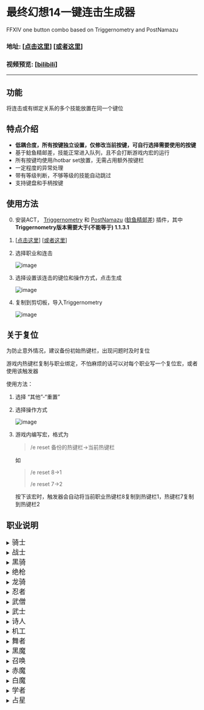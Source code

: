 # 最终幻想14一键连击生成器
FFXIV one button combo based on Triggernometry and PostNamazu
### 地址: [[点击这里](https://ffxiv-one-button-combo.vercel.app/)] [[或者这里](https://yuee98.github.io/FFXIVOneButtonCombo/)]

### 视频预览: [[bilibili](https://www.bilibili.com/video/BV1av411L7xG)]
****


## 功能
将连击或有绑定关系的多个技能放置在同一个键位



## 特点介绍
- **低耦合度，所有按键独立设置，仅修改当前按键，可自行选择需要使用的按键**
- 基于鲶鱼精邮差，技能正常进入队列，且不会打断游戏内宏的运行
- 所有按键均使用/hotbar set放置，无需占用额外按键栏
- 一定程度的异常处理
- 带有等级判断，不够等级的技能自动跳过
- 支持键盘和手柄按键



## 使用方法
0. 安装ACT，
[Triggernometry](https://github.com/paissaheavyindustries/Triggernometry)
和
[PostNamazu](https://github.com/Natsukage/PostNamazu/) ([鲶鱼精邮差](https://nga.178.com/read.php?tid=19724323))
插件，其中**Triggernometry版本需要大于(不能等于) 1.1.3.1**

1. [[点击这里](https://ffxiv-one-button-combo.vercel.app/)] [[或者这里](https://yuee98.github.io/FFXIVOneButtonCombo/)]

2. 选择职业和连击

    ![image](https://cdn.jsdelivr.net/gh/Yuee98/FFXIVOneButtonCombo@master/image/选择.png)

3. 选择设置该连击的键位和操作方式，点击生成

    ![image](https://cdn.jsdelivr.net/gh/Yuee98/FFXIVOneButtonCombo@master/image/设置.png)

4. 复制到剪切板，导入Triggernometry

    ![image](https://cdn.jsdelivr.net/gh/Yuee98/FFXIVOneButtonCombo@master/image/导入.png)



## 关于复位
为防止意外情况，建议备份初始热键栏，出现问题时及时复位

游戏内热键栏复制与职业绑定，不怕麻烦的话可以对每个职业写一个复位宏，或者使用该触发器

使用方法：
1. 选择 “其他”-“重置”
2. 选择操作方式

    ![image](https://cdn.jsdelivr.net/gh/Yuee98/FFXIVOneButtonCombo@master/image/重置.png)
3. 游戏内编写宏，格式为
    > /e reset 备份的热键栏->当前热键栏
    
    如 
    > /e reset 8->1
    >
    > /e reset 7->2

    按下该宏时，触发器会自动将当前职业热键栏8复制到热键栏1，热键栏7复制到热键栏2


## 职业说明

<details><summary><font size=4>骑士</font></summary>
<ul>
<li>王权连、沥血连和AOE连<ul>
<li>连击合并，中断15s自动复位</li>
<li>带有等级判断</li>
</ul>
</li>
<li>王权赎罪连<ul>
<li>将王权连和赎罪合并至一个键位</li>
<li>支持拆赎罪</li>
</ul>
</li>
<li>安魂-悔罪<ul>
<li>安魂期间安魂自动替换为悔罪</li>
</ul>
</li>
<li><p>预览</p>
<p><img src="https://cdn.jsdelivr.net/gh/Yuee98/FFXIVOneButtonCombo@master/image/骑士.gif" alt="image"></p>
</li>
</ul>
</details>

<details><summary><font size=4>战士</font></summary>
<ul>
<li>绿斩连、红斩连和AOE连<ul>
<li>连击合并，中断15s自动复位</li>
<li>带有等级判断</li>
</ul>
</li>
<li>解放-锯爆<ul>
<li>解放期间解放自动替换为裂石飞环</li>
</ul>
</li>
<li><p>预览</p>
<p><img src="https://cdn.jsdelivr.net/gh/Yuee98/FFXIVOneButtonCombo@master/image/战士.gif" alt="image"></p>
</li>
</ul>
</details>

<details><summary><font size=4>黑骑</font></summary>
<ul>
<li>基础连击和AOE连<ul>
<li>连击合并，中断15s自动复位</li>
<li>带有等级判断</li>
</ul>
</li>
<li>血乱-拜年<ul>
<li>血乱期间血乱<del>解放</del>自动替换为拜年剑法</li>
</ul>
</li>
<li>精雕-海胆<ul>
<li>打完精雕10s内替换为海胆</li>
<li><del>为了手柄一页放下常用技能强行凑的</del></li>
</ul>
</li>
<li><p>预览</p>
<p><img src="https://cdn.jsdelivr.net/gh/Yuee98/FFXIVOneButtonCombo@master/image/黑骑.gif" alt="image"></p>
</li>
</ul>
</details>

<details><summary><font size=4>绝枪</font></summary>
<ul>
<li>基础连击、子弹连与AOE连<ul>
<li>连击合并，中断15s自动复位</li>
<li>带有等级判断</li>
</ul>
</li>
<li>AOE+子弹<ul>
<li>把AOE二连和命运之环合并</li>
<li><del>一般用不到</del></li>
</ul>
</li>
<li>无情-音速破<ul>
<li>无情期间无情自动替换为音速破</li>
</ul>
</li>
<li><p>预览</p>
<p><img src="https://cdn.jsdelivr.net/gh/Yuee98/FFXIVOneButtonCombo@master/image/枪刃.gif" alt="image"></p>
</li>
</ul>
</details>
 
<details><summary><font size=4>龙骑</font></summary>
<ul>
<li>直刺连、樱花连<ul>
<li>连击合并，包括四连（123+龙4/龙5）</li>
<li>带有等级判断</li>
<li>断龙血时也可以正常连击</li>
</ul>
</li>
<li>AOE连击<ul>
<li>连击合并，中断15s自动复位</li>
<li>带有等级判断</li>
</ul>
</li>
<li>高跳-幻想冲<ul>
<li>高跳后替换为幻象冲</li>
</ul>
</li>
<li><p>预览</p>
<p><img src="https://cdn.jsdelivr.net/gh/Yuee98/FFXIVOneButtonCombo@master/image/龙骑.gif" alt="image"></p>
</li>
</ul>
</details>

<details><summary><font size=4>忍者</font></summary>
<ul>
<li>普通连、风遁连和AOE连<ul>
<li>连击合并，中断15s自动复位</li>
<li>带有等级判断</li>
</ul>
</li>
<li>三段-断绝<ul>
<li>三段后替换为断绝</li>
</ul>
</li>
<li>影牙-背刺、天地人-命水<ul>
<li>水遁期间替换天地人为命水、影牙为背刺</li>
</ul>
</li>
<li>天、地、人之印<ul>
<li>打完对应引后替换为忍术</li>
<li>但是结印cd太短，连打会导致替换前就进队列，仍然会搓出来兔子</li>
</ul>
</li>
<li><p>预览</p>
<p><img src="https://cdn.jsdelivr.net/gh/Yuee98/FFXIVOneButtonCombo@master/image/忍者0.gif" alt="image">  <img src="https://cdn.jsdelivr.net/gh/Yuee98/FFXIVOneButtonCombo@master/image/忍者1.gif" alt="image"></p>
</li>
</ul>
</details>

<details><summary><font size=4>武僧</font></summary>
<ul>
<li>背身位、侧身位与AOE连击<ul>
<li>连击合并，中断15s自动复位</li>
<li>根据身形切换技能</li>
<li>震脚时切换为爆发技能</li>
</ul>
</li>
<li>一键军体拳<ul>
<li>自动根据DoT和buff时间判断打什么拳</li>
<li>适配震脚爆发</li>
<li>基于标准循环，每次震脚爆发会切换正打/反打军体拳，可自行打正拳/双掌打调整</li>
<li>循环参考<a href="https://img.nga.178.com/attachments/mon_202101/31/-7s28Q8fo8-humqZeT3cSlb-sg.jpg">这里</a></li>
</ul>
</li>
<li><p>预览</p>
<p><img src="https://cdn.jsdelivr.net/gh/Yuee98/FFXIVOneButtonCombo@master/image/武僧0.gif" alt="image">  <img src="https://cdn.jsdelivr.net/gh/Yuee98/FFXIVOneButtonCombo@master/image/武僧1.gif" alt="image"></p>
</li>
</ul>
</details>

<details><summary><font size=4>武士</font></summary>
<ul>
<li>雪、月、花三连与AOE连击<ul>
<li>连击合并，中断15s自动复位</li>
<li>带有等级判断</li>
<li>明镜时替换为雪、月、花</li>
<li>月连、花连带有防蠢机制，打重复闪时给你叶隐救急</li>
</ul>
</li>
<li>心眼-慈眼、震天-星眼<ul>
<li>触发心眼后替换心眼为慈眼、震天为星眼</li>
</ul>
</li>
<li>默想-照破<ul>
<li>三层默想时替换默想为照破</li>
</ul>
</li>
<li><p>预览</p>
<p><img src="https://cdn.jsdelivr.net/gh/Yuee98/FFXIVOneButtonCombo@master/image/武士.gif" alt="image"></p>
</li>
</ul>
</details>

<details><summary><font size=4>诗人</font></summary>
<ul>
<li>强力-辉煌<ul>
<li>触发辉煌时自动替换</li>
</ul>
</li>
<li>歌曲循环<ul>
<li>简单的三首歌循环</li>
<li>放浪曲时替换为完美音调</li>
<li>放浪曲后替换为贤者谣</li>
<li>贤者谣时/后替换为军神歌</li>
<li>军神歌时/后、默认状态下替换为防浪曲</li>
<li>基于职业量谱判断</li>
</ul>
</li>
<li><p>预览</p>
<p><img src="https://cdn.jsdelivr.net/gh/Yuee98/FFXIVOneButtonCombo@master/image/诗人.gif" alt="image"></p>
</li>
</ul>
</details>

<details><summary><font size=4>机工</font></summary>
<ul>
<li>普通连击<ul>
<li>连击合并，中断15s自动复位</li>
<li>支持低级连击和热弹连击</li>
<li>带有等级判断</li>
</ul>
</li>
<li>超荷-热冲击、散射-自动弩<ul>
<li>过热状态下替换超荷为热冲击、散射为自动弩</li>
</ul>
</li>
<li>炮塔-自爆<ul>
<li>放下炮塔/机器人后，按键变为提前自爆</li>
</ul>
</li>
<li>钻-锚<ul>
<li>把钻头和空气锚当做二连击合并</li>
<li><del>凑数用的，不推荐</del></li>
</ul>
</li>
<li><p>预览</p>
<p><img src="https://cdn.jsdelivr.net/gh/Yuee98/FFXIVOneButtonCombo@master/image/机工.gif" alt="image"></p>
</li>
</ul>
</details>

<details><summary><font size=4>舞者</font></summary>
<ul>
<li>逆-瀑泻、坠-喷泉、升-风车、落-血雨、扇舞序-急、扇舞破-急<ul>
<li>连击不合并</li>
<li>触发时自动替换 (SR-&gt;S1, S3-&gt;S2, AR-&gt;A1, A3-&gt;A2, F3-&gt;F1, F3-&gt;F2)</li>
</ul>
</li>
<li>标准舞步、技巧舞步<ul>
<li>一键跳舞</li>
<li>判断基于职业量谱</li>
<li>中断跳舞自动复位</li>
</ul>
</li>
<li><p>预览</p>
<p><img src="https://cdn.jsdelivr.net/gh/Yuee98/FFXIVOneButtonCombo@master/image/舞者.gif" alt="image"></p>
</li>
</ul>
</details>

<details><summary><font size=4>黑魔</font></summary>
<ul>
<li>火3-冰3、异言-绝望<ul>
<li>火状态下替换为冰3、绝望</li>
<li>冰状态下替换为火3、异言</li>
<li>基于职业量谱判断，兼容各种循环</li>
<li>可自行修改对应技能，添加新的 冰-火 技能对</li>
</ul>
</li>
<li>暴雷-火1<ul>
<li>同上</li>
<li>触发火苗时会自动替换为火3</li>
</ul>
</li>
<li>天语-冰4-火4<ul>
<li>无天语时替换为天语</li>
<li>火状态下替换为火4</li>
<li>冰状态下替换为冰4</li>
<li><del>基本复刻了pvp的天语技能</del></li>
<li>72级以上，读条火4时，mp不足会自动替换为绝望（避免犯蠢不够蓝打绝望）</li>
</ul>
</li>
<li><p>预览</p>
<p><img src="https://cdn.jsdelivr.net/gh/Yuee98/FFXIVOneButtonCombo@master/image/黑魔.gif" alt="image"></p>
</li>
</ul>
</details>

<details><summary><font size=4>召唤</font></summary>
<ul>
<li>一键附体<ul>
<li>互锁的技能全部一个键位（附体-核爆-巴哈-喷-不死鸟-喷）</li>
<li>基于职业量谱判断，兼容各个等级各个循环</li>
</ul>
</li>
<li>鸟1-鸟2<ul>
<li>鸟1鸟2自动替换</li>
<li>鸟状态结束时自动替换为毁2</li>
</ul>
</li>
<li>吸收-溃烂、抽取-核爆<ul>
<li>有以太时替换吸收为溃烂，抽取替换为痛苦核爆</li>
</ul>
</li>
<li>即刻复活<ul>
<li>地球人都懂</li>
</ul>
</li>
<li><p>预览</p>
<p><img src="https://cdn.jsdelivr.net/gh/Yuee98/FFXIVOneButtonCombo@master/image/召唤0.gif" alt="image">  <img src="https://cdn.jsdelivr.net/gh/Yuee98/FFXIVOneButtonCombo@master/image/召唤1.gif" alt="image"></p>
</li>
</ul>
</details>

<details><summary><font size=4>赤魔</font></summary>
<ul>
<li>魔三连<ul>
<li>连击合并，中断15s自动复位</li>
<li>支持低级连击和魔连击</li>
<li>带有等级判断</li>
</ul>
</li>
<li>石-风、火-雷<ul>
<li>根据顺发状态自动选择</li>
<li>魔三连后替换为赤神圣/核爆</li>
</ul>
</li>
<li>风雷AOE-散碎<ul>
<li>根据顺发状态自动选择</li>
</ul>
</li>
<li>即刻复活<ul>
<li>地球人都懂</li>
</ul>
</li>
<li><p>预览</p>
<p><img src="https://cdn.jsdelivr.net/gh/Yuee98/FFXIVOneButtonCombo@master/image/赤魔.gif" alt="image"></p>
</li>
</ul>
</details>

<details><summary><font size=4>白魔</font></summary>
<ul>
<li>即刻复活<ul>
<li>地球人都懂</li>
</ul>
</li>
<li><p>预览</p>
<p><img src="https://cdn.jsdelivr.net/gh/Yuee98/FFXIVOneButtonCombo@master/image/白魔.gif" alt="image"></p>
</li>
</ul>
</details>

<details><summary><font size=4>学者</font></summary>
<ul>
<li>以太-吸收<ul>
<li>以太期间替换以太为吸收</li>
</ul>
</li>
<li>祥光-慰藉<ul>
<li>大天使期间替换异想的祥光为慰藉</li>
</ul>
</li>
<li>即刻复活<ul>
<li>地球人都懂</li>
</ul>
</li>
<li><p>预览</p>
<p><img src="https://cdn.jsdelivr.net/gh/Yuee98/FFXIVOneButtonCombo@master/image/学者.gif" alt="image"></p>
</li>
</ul>
</details>

<details><summary><font size=4>占星</font></summary>
<ul>
<li>抽卡-重抽、出卡-小奥秘卡<ul>
<li>持有卡片花色不重复、或无持有卡片时替换为抽卡、出卡</li>
<li>卡片花色重复则替换为重抽、小奥秘卡</li>
<li>基于职业量谱判断，袖内抽的卡也有效</li>
</ul>
</li>
<li>自动发卡(测试)<ul>
<li>根据自行设定的优先级自动发卡</li>
<li>花色重复时会自动改发小奥秘卡</li>
<li>根据职业远近发对应卡</li>
<li>避免同一角色卡片覆盖</li>
<li>详细设置见<a href="./ast_auto_play.md">这里</a></li>
</ul>
</li>
<li>即刻复活<ul>
<li>地球人都懂</li>
</ul>
</li>
<li><p>预览</p>
<p><img src="https://cdn.jsdelivr.net/gh/Yuee98/FFXIVOneButtonCombo@master/image/占星.gif" alt="image"></p>
</li>
</ul>
</details>



